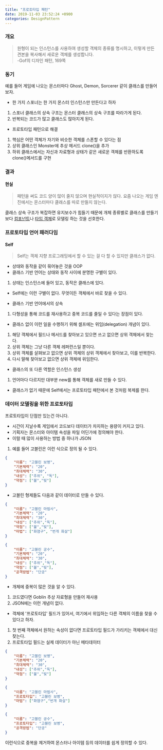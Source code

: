 ```yaml
---
title: "프로토타입 패턴"
date: 2019-11-03 23:52:24 +0900
categories: DesignPattern
---
```


### 개요

>원형이 되는 인스턴스를 사용하여 생성할 객체의 종류를 명시하고, 이렇게 만든 견본을 복사해서 새로운 객체를 생성합니다.<br> -Gof의 디자인 패턴, 169쪽

### 동기

예를 들어 게임에 나오는 몬스터마다 Ghost, Demon, Sorcerer 같이 클래스를 만들어 보자.
* 한 가지 스포너는 한 가지 몬스터 인스턴스만 만든다고 하자
1. 스포너 클래스의 상속 구조는 몬스터 클래스의 상속 구조를 따라가게 된다.
2. 반복되는 코드가 많고 클래스도 많아지게 된다.
* 프로토타입 패턴으로 해결
1. 핵심은 어떤 객체가 자기와 비슷한 객체를 스폰할 수 있다는 점
2. 상위 클래스인 Monster에 추상 메서드 clone()을 추가
3. 하위 클래스에서는 자신과 자료형과 상태가 같은 새로운 객체를 반환하도록 clone()메서드를 구현

### 결과

#### 현실

>패턴을 써도 코드 양이 많이 줄지 않으며 현실적이지가 않다. 요즘 나오는 게임 엔진에서는 몬스터마다 클래스를 따로 만들지 않는다.<br>

클래스 상속 구조가 복잡하면 유지보수가 힘들기 때문에 개체 종류별로 클래스를 만들기보다 [컴포넌트]()나 [타입 객체]()로 모델링 하는 것을 선호한다.

### 프로토타입 언어 패러다임

#### Self

>Self는 객체 지향 프로그래밍에서 할 수 있는 걸 다 할 수 있지만 클래스가 없다.

* 상태와 동작을 같이 묶어놓은 것을 OOP
* 클래스 기반 언어는 상태와 동작 사이에 분명한 구별이 있다.
 1. 상태는 인스턴스에 들어 있고, 동작은 클래스에 있다.
* Self에는 이런 구별이 없다. 무엇이든 객체에서 바로 찾을 수 있다.<br>

* 클래스 기반 언어에서의 상속
 1. 다형성을 통해 코드를 재사용하고 중복 코드를 줄일 수 있다는 장점이 있다.
* 클래스 없이 이런 일을 수행하기 위해 셀프에는 위임(delegation) 개념이 있다.
 1. 해당 객체에서 필드나 메서드를 찾아보고 있으면 쓰고 없으면 상위 객체에서 찾는다.
 2. 상위 객체는 그냥 다른 객체 레퍼런스일 뿐이다.<br>
 3. 상위 객체를 살펴보고 없으면 상위 객체의 상위 객체에서 찾아보고, 이를 반복한다. <br>
 4. 다시 말해 찾아보고 없으면 상위 객체에 위임한다.<br>

* 클래스의 또 다른 역할은 인스턴스 생성
 1. 언어마다 다르지만 대부분 new를 통해 객체를 새로 만들 수 있다.<br>
* 클래스가 없기 때문에 Self에서는 프로토타입 패턴에서 본 것처럼 복제를 한다.<br>

### 데이터 모델링을 위한 프로토타입

프로토타입이 단점만 있는건 아니다.
* 시간이 지날수록 게임에서 코드보다 데이터가 차지하는 용량이 커지고 있다.<br>
* 기획자는 몬스터와 아이템 속성을 파일 어딘가에 정의해야 한다.<br>
* 이럴 때 많이 사용하는 방법 중 하나가 JSON
 1. 예를 들어 고블린은 이런 식으로 정의 될 수 있다.

```json
{
	"이름": "고블린 보병",
	"기본체력": "20",
	"최대체력": "30",
	"내성": ["추위", "독"],
	"약점": ["불","빛"]
}
```

 * 고블린 형제들도 다음과 같이 데이터로 만들 수 있다.

```json
{
    "이름": "고블린 마법사",
    "기본체력": "20",
    "최대체력": "30",
    "내성": ["추위","독"],
    "약점": ["불","빛"],
    "마법": ["화염구", "번개 화살"]
}

{
    "이름": "고블린 궁수",
    "기본체력": "20",
    "최대체력": "30",
    "내성": ["추위","독"],
    "약점": ["불","빛"],
    "공격방법": "단궁"
}
```

* 개체에 중복이 많은 것을 알 수 있다.
1. 코드였다면 Goblin 추상 자료형을 만들어 재사용
2. JSON에는 이런 개념이 없다.
* 객체에 '프로토타입' 필드가 있어서, 여기에서 위임하는 다른 객체의 이름을 찾을 수 있다고 하자.
1. 첫 번째 객체에서 원하는 속성이 없다면 프로토타입 필드가 가리키는 객체에서 대신 찾는다.
2. 프로토타입 필드는 실제 데이터가 아닌 메타데이터

```json
{
    "이름": "고블린 보병",
    "기본체력": "20",
    "최대체력": "30",
    "내성": ["추위","독"],
    "약점": ["불","빛"]
}

{
    "이름": "고블린 마법사",
    "프로토타입": "고블린 보병",
    "마법": ["화염구","번개 화살"]
}

{
    "이름": "고블린 궁수",
    "프로토타입": "고블린 보병",
    "공격방법": "단궁"
}
```

이런식으로 중복을 제거하여 몬스터나 아이템 등의 데이터를 쉽게 정의할 수 있다.